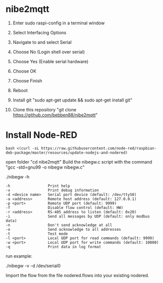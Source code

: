 # nibe2mqtt

1. Enter sudo raspi-config in a terminal window
2. Select Interfacing Options
3. Navigate to and select Serial
4. Choose No (Login shell over serial)
5. Choose Yes (Enable serial hardware)
6. Choose OK
7. Choose Finish
8. Reboot

1. Install git "sudo apt-get update && sudo apt-get install git"
2. Clone this repository "git clone https://github.com/bebben88/nibe2mqtt"

# Install Node-RED
```bash <(curl -sL https://raw.githubusercontent.com/node-red/raspbian-deb-package/master/resources/update-nodejs-and-nodered)```

open folder "cd nibe2mqtt"
Build the nibegw.c script with the command "gcc -std=gnu99 -o nibegw nibegw.c"

./nibegw -h

    -h                 Print help
    -v                 Print debug information
    -d <device name>   Serial port device (default: /dev/ttyS0)
    -a <address>       Remote host address (default: 127.0.0.1)
    -p <port>          Remote UDP port (default: 9999)
    -f                 Disable flow control (default: HW)
    -r <address>       RS-485 address to listen (default: 0x20)
    -i                 Send all messages by UDP (default: only modbus data)
    -n                 Don't send acknowledge at all
    -o                 Send acknowledge to all addresses
    -t                 Test mode
    -l <port>          Local UDP port for read commands (default: 9999)
    -w <port>          Local UDP port for write commands (default: 10000)
    -q                 Print data in log format
    
run example:

  ./nibegw -v -d /dev/serial0


Import the flow from the file nodered.flows into your existing nodered.

